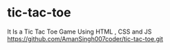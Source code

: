 # tic-tac-toe
It Is a Tic Tac Toe Game Using HTML , CSS and JS
https://github.com/AmanSingh007coder/tic-tac-toe.git

